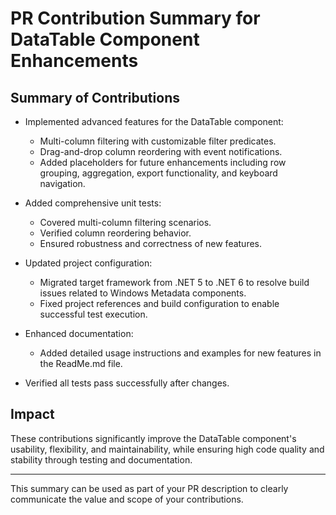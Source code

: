 # PR Contribution Summary for DataTable Component Enhancements

## Summary of Contributions

- Implemented advanced features for the DataTable component:
  - Multi-column filtering with customizable filter predicates.
  - Drag-and-drop column reordering with event notifications.
  - Added placeholders for future enhancements including row grouping, aggregation, export functionality, and keyboard navigation.

- Added comprehensive unit tests:
  - Covered multi-column filtering scenarios.
  - Verified column reordering behavior.
  - Ensured robustness and correctness of new features.

- Updated project configuration:
  - Migrated target framework from .NET 5 to .NET 6 to resolve build issues related to Windows Metadata components.
  - Fixed project references and build configuration to enable successful test execution.

- Enhanced documentation:
  - Added detailed usage instructions and examples for new features in the ReadMe.md file.

- Verified all tests pass successfully after changes.

## Impact

These contributions significantly improve the DataTable component's usability, flexibility, and maintainability, while ensuring high code quality and stability through testing and documentation.

---

This summary can be used as part of your PR description to clearly communicate the value and scope of your contributions.
